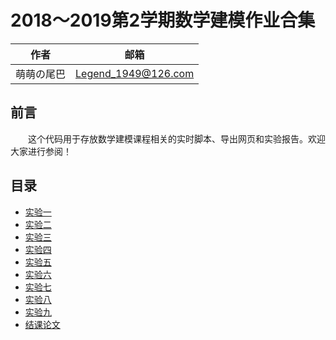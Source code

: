 # 2018～2019第2学期数学建模作业合集

| 作者       | 邮箱                |
| ---------- | ------------------- |
| 萌萌の尾巴 | Legend_1949@126.com |

## 前言

&emsp;&emsp;这个代码用于存放数学建模课程相关的实时脚本、导出网页和实验报告。欢迎大家进行参阅！

## 目录

* [实验一](https://drogon1573.github.io/Math_Modeling/Experiment1/Task1.html)
* [实验二](https://drogon1573.github.io/Math_Modeling/Experiment1/Task2.html)
* [实验三](https://drogon1573.github.io/Math_Modeling/Experiment3/Task3.html)
* [实验四](https://drogon1573.github.io/Math_Modeling/Experiment4/Task4.html)
* [实验五](https://drogon1573.github.io/Math_Modeling/Experiment5/Task5.html)
* [实验六](https://drogon1573.github.io/Math_Modeling/Experiment6/Task6.html)
* [实验七](https://github.com/Drogon1573/Math_Modeling/blob/master/Experiment7/Task7.md)
* [实验八](https://drogon1573.github.io/Math_Modeling/Experiment8/Task8.html)
* [实验九](https://drogon1573.github.io/Math_Modeling/Experiment9/Task9.html)
* [结课论文](https://github.com/Drogon1573/Math_Modeling/blob/master/Final_Thesis/Final.md)
